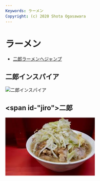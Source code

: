```yaml
---
Keywords: ラーメン
Copyright: (c) 2020 Shota Ogasawara
---
```


# ラーメン

* [二郎ラーメンへジャンプ](#jiro)

## 二郎インスパイア

![二郎インスパイア](./jiro_inspired.jpeg)

## <span id-"jiro">二郎</span>

![](jiro_ramen.jpeg)
